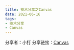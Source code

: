```yaml
---
title: 技术分享之Canvas
date: 2021-06-16
tags:
- 技术分享
- Canvas
---
```


分享者：小打
分享链接：[Canvas](https://github.com/xiaoda/canvas)

